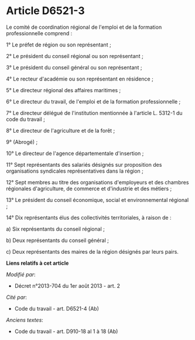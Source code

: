 # Article D6521-3

Le comité de coordination régional de l'emploi et de la formation professionnelle comprend : 

1° Le préfet de région ou son représentant ; 

2° Le président du conseil régional ou son représentant ; 

3° Le président du conseil général ou son représentant ; 

4° Le recteur d'académie ou son représentant en résidence ; 

5° Le directeur régional des affaires maritimes ; 

6° Le directeur du travail, de l'emploi et de la formation professionnelle ; 

7° Le directeur délégué de l'institution mentionnée à l'article L. 5312-1 du code du travail ; 

8° Le directeur de l'agriculture et de la forêt ; 

9° (Abrogé) ; 

10° Le directeur de l'agence départementale d'insertion ; 

11° Sept représentants des salariés désignés sur proposition des organisations syndicales représentatives dans la région ; 

12° Sept membres au titre des organisations d'employeurs et des chambres régionales d'agriculture, de commerce et d'industrie
et des métiers ; 

13° Le président du conseil économique, social et environnemental régional ; 

14° Dix représentants élus des collectivités territoriales, à raison de : 

a) Six représentants du conseil régional ; 

b) Deux représentants du conseil général ; 

c) Deux représentants des maires de la région désignés par leurs pairs.

**Liens relatifs à cet article**

_Modifié par_:

  - Décret n°2013-704 du 1er août 2013 - art. 2

_Cité par_:

  - Code du travail - art. D6521-4 (Ab)

_Anciens textes_:

  - Code du travail - art. D910-18 al 1 à 18 (Ab)
